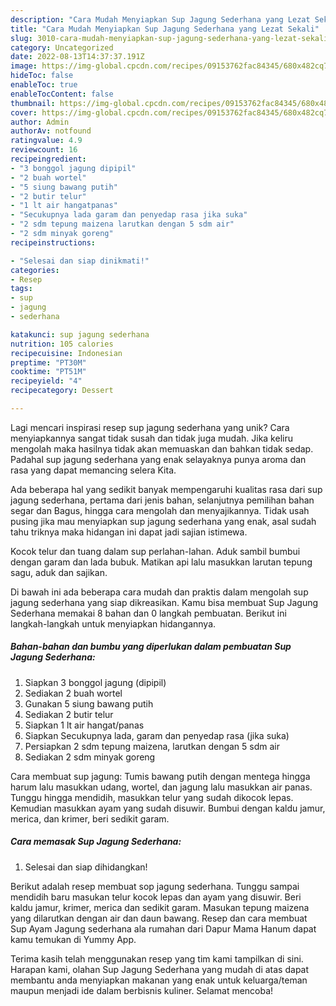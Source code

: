 ```yaml
---
description: "Cara Mudah Menyiapkan Sup Jagung Sederhana yang Lezat Sekali"
title: "Cara Mudah Menyiapkan Sup Jagung Sederhana yang Lezat Sekali"
slug: 3010-cara-mudah-menyiapkan-sup-jagung-sederhana-yang-lezat-sekali
category: Uncategorized
date: 2022-08-13T14:37:37.191Z
image: https://img-global.cpcdn.com/recipes/09153762fac84345/680x482cq70/sup-jagung-sederhana-foto-resep-utama.jpg
hideToc: false
enableToc: true
enableTocContent: false
thumbnail: https://img-global.cpcdn.com/recipes/09153762fac84345/680x482cq70/sup-jagung-sederhana-foto-resep-utama.jpg
cover: https://img-global.cpcdn.com/recipes/09153762fac84345/680x482cq70/sup-jagung-sederhana-foto-resep-utama.jpg
author: Admin
authorAv: notfound
ratingvalue: 4.9
reviewcount: 16
recipeingredient:
- "3 bonggol jagung dipipil"
- "2 buah wortel"
- "5 siung bawang putih"
- "2 butir telur"
- "1 lt air hangatpanas"
- "Secukupnya lada garam dan penyedap rasa jika suka"
- "2 sdm tepung maizena larutkan dengan 5 sdm air"
- "2 sdm minyak goreng"
recipeinstructions:

- "Selesai dan siap dinikmati!"
categories:
- Resep
tags:
- sup
- jagung
- sederhana

katakunci: sup jagung sederhana 
nutrition: 105 calories
recipecuisine: Indonesian
preptime: "PT30M"
cooktime: "PT51M"
recipeyield: "4"
recipecategory: Dessert

---
```





Lagi mencari inspirasi resep sup jagung sederhana yang unik? Cara menyiapkannya sangat tidak susah dan tidak juga mudah. Jika keliru mengolah maka hasilnya tidak akan memuaskan dan bahkan tidak sedap. Padahal sup jagung sederhana yang enak selayaknya punya aroma dan rasa yang dapat memancing selera Kita.





Ada beberapa hal yang sedikit banyak mempengaruhi kualitas rasa dari sup jagung sederhana, pertama dari jenis bahan, selanjutnya pemilihan bahan segar dan Bagus, hingga cara mengolah dan menyajikannya. Tidak usah pusing jika mau menyiapkan sup jagung sederhana yang enak,      asal sudah tahu triknya maka hidangan ini dapat jadi sajian istimewa.














Kocok telur dan tuang dalam sup perlahan-lahan. Aduk sambil bumbui dengan garam dan lada bubuk. Matikan api lalu masukkan larutan tepung sagu, aduk dan sajikan.






Di bawah ini ada beberapa cara mudah dan praktis dalam mengolah sup jagung sederhana yang siap dikreasikan. Kamu bisa membuat Sup Jagung Sederhana memakai 8 bahan dan 0 langkah pembuatan. Berikut ini langkah-langkah untuk menyiapkan hidangannya.

<!--inarticleads1-->

##### Bahan-bahan dan bumbu yang diperlukan dalam pembuatan Sup Jagung Sederhana:

1. Siapkan 3 bonggol jagung (dipipil)
1. Sediakan 2 buah wortel
1. Gunakan 5 siung bawang putih
1. Sediakan 2 butir telur
1. Siapkan 1 lt air hangat/panas
1. Siapkan Secukupnya lada, garam dan penyedap rasa (jika suka)
1. Persiapkan 2 sdm tepung maizena, larutkan dengan 5 sdm air
1. Sediakan 2 sdm minyak goreng


Cara membuat sup jagung: Tumis bawang putih dengan mentega hingga harum lalu masukkan udang, wortel, dan jagung lalu masukkan air panas. Tunggu hingga mendidih, masukkan telur yang sudah dikocok lepas. Kemudian masukkan ayam yang sudah disuwir. Bumbui dengan kaldu jamur, merica, dan krimer, beri sedikit garam. 

<!--inarticleads2-->

##### Cara memasak Sup Jagung Sederhana:


1. Selesai dan siap dihidangkan!

Berikut adalah resep membuat sop jagung sederhana. Tunggu sampai mendidih baru masukan telur kocok lepas dan ayam yang disuwir. Beri kaldu jamur, krimer, merica dan sedikit garam. Masukan tepung maizena yang dilarutkan dengan air dan daun bawang. Resep dan cara membuat Sup Ayam Jagung sederhana ala rumahan dari Dapur Mama Hanum dapat kamu temukan di Yummy App. 

Terima kasih telah menggunakan resep yang tim kami tampilkan di sini. Harapan kami, olahan Sup Jagung Sederhana yang mudah di atas dapat membantu anda menyiapkan makanan yang enak untuk keluarga/teman maupun menjadi ide dalam berbisnis kuliner. Selamat mencoba!
